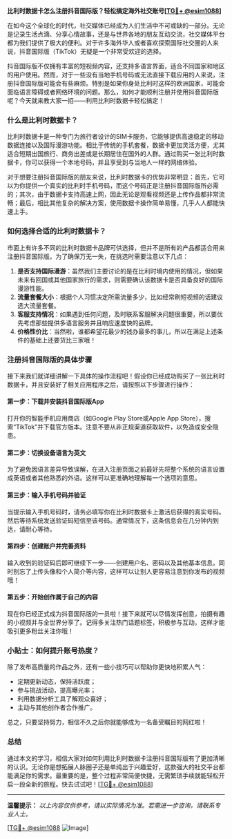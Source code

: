 **比利时数据卡怎么注册抖音国际版？轻松搞定海外社交账号[[TG💪+ @esim1088](https://t.me/s/esim1088)]**

在如今这个全球化的时代，社交媒体已经成为人们生活中不可或缺的一部分。无论是记录生活点滴、分享心情故事，还是与世界各地的朋友互动交流，社交媒体平台都为我们提供了极大的便利。对于许多海外华人或者喜欢探索国际社交圈的人来说，抖音国际版（TikTok）无疑是一个非常受欢迎的选择。

抖音国际版不仅拥有丰富的短视频内容，还支持多语言界面，适合不同国家和地区的用户使用。然而，对于一些没有当地手机号码或无法直接下载应用的人来说，注册抖音国际版可能会有些麻烦。特别是如果你身处比利时这样的欧洲国家，可能会面临语言障碍或者网络环境的问题。那么，如何才能顺利注册并使用抖音国际版呢？今天就来教大家一招——利用比利时数据卡轻松搞定！

### 什么是比利时数据卡？

比利时数据卡是一种专门为旅行者设计的SIM卡服务，它能够提供高速稳定的移动数据连接以及国际漫游功能。相比于传统的手机套餐，数据卡更加灵活方便，尤其适合短期出国旅行、商务出差或是长期居住在国外的人群。通过购买一张比利时数据卡，你可以获得一个本地号码，并且享受到与当地人一样的网络体验。

对于想要注册抖音国际版的朋友来说，比利时数据卡的优势非常明显：首先，它可以为你提供一个真实的比利时手机号码，而这个号码正是注册抖音国际版所必需的；其次，由于数据卡支持高速上网，因此无论是观看视频还是上传作品都非常流畅；最后，相比其他复杂的解决方案，使用数据卡操作简单易懂，几乎人人都能快速上手。

### 如何选择合适的比利时数据卡？

市面上有许多不同的比利时数据卡品牌可供选择，但并不是所有的产品都适合用来注册抖音国际版。为了确保万无一失，在挑选时需要注意以下几点：

1. **是否支持国际漫游**：虽然我们主要讨论的是在比利时境内使用的情况，但如果未来有回国或其他国家旅行的需求，则需要确认该数据卡是否具备良好的国际漫游性能。
2. **流量套餐大小**：根据个人习惯决定所需流量多少，比如经常刷短视频的话建议选大流量套餐。
3. **客服支持情况**：如果遇到任何问题，及时联系客服解决问题很重要，所以要优先考虑那些提供多语言服务并且响应速度快的品牌。
4. **价格性价比**：当然啦，谁都希望花最少的钱办最多的事儿，所以在满足上述条件的基础上还要货比三家哦！

### 注册抖音国际版的具体步骤

接下来我们就详细讲解一下具体的操作流程吧！假设你已经成功购买了一张比利时数据卡，并且安装好了相关应用程序之后，请按照以下步骤进行操作：

#### 第一步：下载并安装抖音国际版App
打开你的智能手机应用商店（如Google Play Store或Apple App Store），搜索“TikTok”并下载官方版本。注意不要从非正规渠道获取软件，以免造成安全隐患。

#### 第二步：切换设备语言为英文
为了避免因语言差异导致误解，在进入注册页面之前最好先将整个系统的语言设置成英语或者其他熟悉的外语。这样可以更准确地理解每一个选项的意思。

#### 第三步：输入手机号码并验证
当提示输入手机号码时，请务必填写你在比利时数据卡上激活后获得的真实号码。然后等待系统发送验证码短信至该号码。通常情况下，这条信息会在几分钟内到达，请耐心等待。

#### 第四步：创建账户并完善资料
输入收到的验证码后即可继续下一步——创建用户名、密码以及其他基本信息。同时别忘了上传头像和个人简介等内容，这样可以让别人更容易注意到你发布的视频哦！

#### 第五步：开始创作属于自己的内容
现在你已经正式成为抖音国际版的一员啦！接下来就可以尽情发挥创意，拍摄有趣的小视频并与全世界分享了。记得多关注热门话题标签，积极参与互动，这样才能吸引更多粉丝关注你哦！

### 小贴士：如何提升账号热度？
除了发布高质量的作品之外，还有一些小技巧可以帮助你更快地积累人气：
- 定期更新动态，保持活跃度；
- 参与挑战活动，提高曝光率；
- 利用数据分析工具了解观众喜好；
- 主动与其他创作者合作推广。

总之，只要坚持努力，相信不久之后你就能够成为一名备受瞩目的网红啦！

### 总结

通过本文的学习，相信大家对如何利用比利时数据卡注册抖音国际版有了更加清晰的认识。无论你是想拓展人脉圈子还是单纯出于兴趣爱好，这款强大的社交平台都能满足你的需求。最重要的是，整个过程非常简便快捷，无需繁琐手续就能轻松开启一段全新的旅程。快去试试吧！[[TG💪+ @esim1088](https://t.me/s/esim1088)]

---

**温馨提示：**
*以上内容仅供参考，请以实际情况为准。若需进一步咨询，请联系专业人士。*

[[TG💪+ @esim1088](https://t.me/s/esim1088) ![Image](https://i.postimg.cc/4NQfJmqS/Snipaste-2025-05-13-00-14-12.png)]